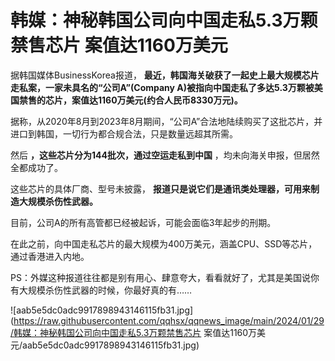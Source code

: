 # 韩媒：神秘韩国公司向中国走私5.3万颗禁售芯片 案值达1160万美元

据韩国媒体BusinessKorea报道， **最近，韩国海关破获了一起史上最大规模芯片走私案，一家未具名的“公司A”(Company
A)被指向中国走私了多达5.3万颗被美国禁售的芯片，案值达1160万美元(约合人民币8330万元)。**

据称，从2020年8月到2023年8月期间，“公司A”合法地陆续购买了这批芯片，并进口到韩国，一切行为都合规合法，只是数量远超其所需。

然后 **，这些芯片分为144批次，通过空运走私到中国** ，均未向海关申报，但居然全都成功了。

这些芯片的具体厂商、型号未披露， **报道只是说它们是通讯类处理器，可用来制造大规模杀伤性武器。**

目前，公司A的所有高管都已经被起诉，可能会面临3年起步的刑期。

在此之前，向中国走私芯片的最大规模为400万美元，涵盖CPU、SSD等芯片，通过香港进入内地。

PS：外媒这种报道往往都是别有用心、肆意夸大，看看就好了，尤其是美国说你有大规模杀伤性武器的时候，你最好真的有……

![aab5e5dc0adc9917898943146115fb31.jpg](https://raw.githubusercontent.com/qqhsx/qqnews_image/main/2024/01/29/韩媒：神秘韩国公司向中国走私5.3万颗禁售芯片 案值达1160万美元/aab5e5dc0adc9917898943146115fb31.jpg)

